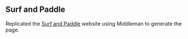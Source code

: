 ## Surf and Paddle

Replicated the [Surf and Paddle](surf-and-paddle.png) website
using Middleman to generate the page. 

